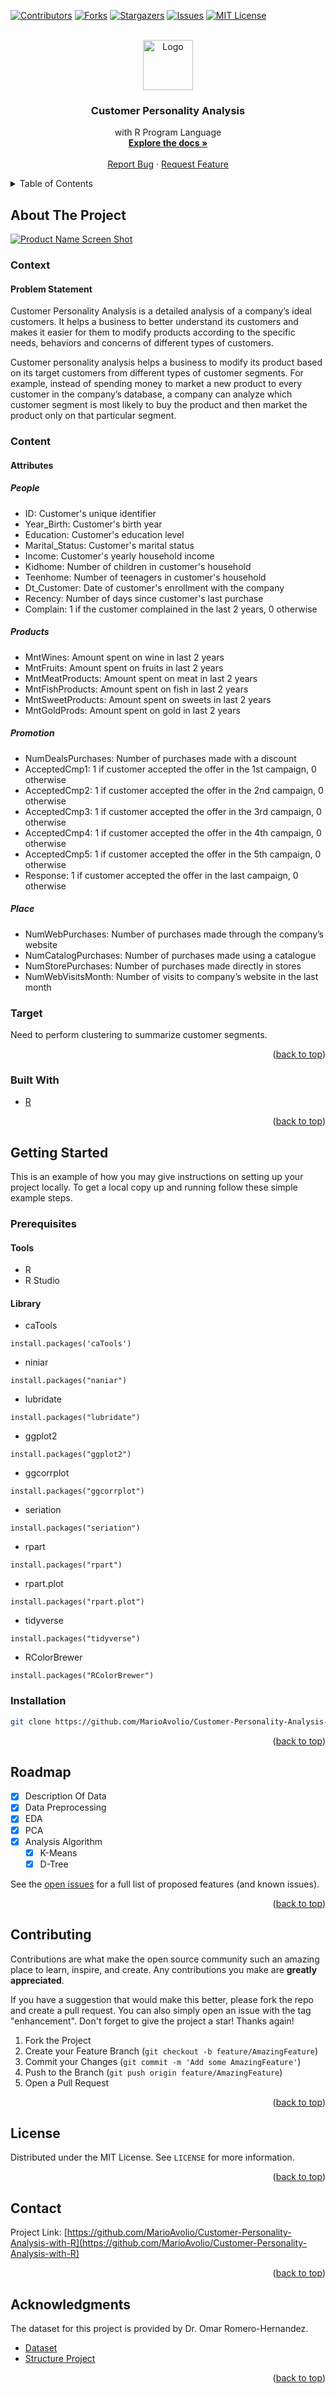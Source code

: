 <div id="top"></div>
<div id="top"></div>
<!--
*** Thanks for checking out the Best-README-Template. If you have a suggestion
*** that would make this better, please fork the repo and create a pull request
*** or simply open an issue with the tag "enhancement".
*** Don't forget to give the project a star!
*** Thanks again! Now go create something AMAZING! :D
-->



<!-- PROJECT SHIELDS -->
<!--
*** I'm using markdown "reference style" links for readability.
*** Reference links are enclosed in brackets [ ] instead of parentheses ( ).
*** See the bottom of this document for the declaration of the reference variables
*** for contributors-url, forks-url, etc. This is an optional, concise syntax you may use.
*** https://www.markdownguide.org/basic-syntax/#reference-style-links
-->
[![Contributors][contributors-shield]][contributors-url]
[![Forks][forks-shield]][forks-url]
[![Stargazers][stars-shield]][stars-url]
[![Issues][issues-shield]][issues-url]
[![MIT License][license-shield]][license-url]



<!-- PROJECT LOGO -->
<br />
<div align="center">
  <a href="https://github.com/MarioAvolio/Customer-Personality-Analysis-with-R">
    <img src="Other/images/logo.png" alt="Logo" width="80" height="80">
  </a>

<h3 align="center">Customer Personality Analysis</h3>

  <p align="center">
    with R Program Language
    <br />
    <a href="https://github.com/MarioAvolio/Customer-Personality-Analysis-with-R/blob/main/DOC/Report/Relazione___Customer_Personality_Analysis_.pdf"><strong>Explore the docs »</strong></a>
    <br />
    <br />
    <a href="https://github.com/MarioAvolio/Customer-Personality-Analysis-with-R/issues">Report Bug</a>
    ·
    <a href="https://github.com/MarioAvolio/Customer-Personality-Analysis-with-R/issues">Request Feature</a>
  </p>
</div>



<!-- TABLE OF CONTENTS -->
<details>
  <summary>Table of Contents</summary>
  <ol>
    <li>
      <a href="#about-the-project">About The Project</a>
      <ul>
        <li><a href="#built-with">Built With</a></li>
      </ul>
    </li>
    <li>
      <a href="#getting-started">Getting Started</a>
      <ul>
        <li><a href="#prerequisites">Prerequisites</a></li>
        <li><a href="#installation">Installation</a></li>
      </ul>
    </li>
    <li><a href="#roadmap">Roadmap</a></li>
    <li><a href="#contributing">Contributing</a></li>
    <li><a href="#license">License</a></li>
    <li><a href="#contact">Contact</a></li>
    <li><a href="#acknowledgments">Acknowledgments</a></li>
  </ol>
</details>



<!-- ABOUT THE PROJECT -->
## About The Project

[![Product Name Screen Shot][product-screenshot]](https://www.kaggle.com/imakash3011/customer-personality-analysis)

### Context
#### Problem Statement
Customer Personality Analysis is a detailed analysis of a company’s ideal customers. It helps a business to better understand its customers and makes it easier for them to modify products according to the specific needs, behaviors and concerns of different types of customers.

Customer personality analysis helps a business to modify its product based on its target customers from different types of customer segments. For example, instead of spending money to market a new product to every customer in the company’s database, a company can analyze which customer segment is most likely to buy the product and then market the product only on that particular segment.
### Content
#### Attributes
##### People

- ID: Customer's unique identifier
- Year_Birth: Customer's birth year
- Education: Customer's education level
- Marital_Status: Customer's marital status
- Income: Customer's yearly household income
- Kidhome: Number of children in customer's household
- Teenhome: Number of teenagers in customer's household
- Dt_Customer: Date of customer's enrollment with the company
- Recency: Number of days since customer's last purchase
- Complain: 1 if the customer complained in the last 2 years, 0 otherwise

##### Products
- MntWines: Amount spent on wine in last 2 years
- MntFruits: Amount spent on fruits in last 2 years
- MntMeatProducts: Amount spent on meat in last 2 years
- MntFishProducts: Amount spent on fish in last 2 years
- MntSweetProducts: Amount spent on sweets in last 2 years
- MntGoldProds: Amount spent on gold in last 2 years

##### Promotion
- NumDealsPurchases: Number of purchases made with a discount
- AcceptedCmp1: 1 if customer accepted the offer in the 1st campaign, 0 otherwise
- AcceptedCmp2: 1 if customer accepted the offer in the 2nd campaign, 0 otherwise
- AcceptedCmp3: 1 if customer accepted the offer in the 3rd campaign, 0 otherwise
- AcceptedCmp4: 1 if customer accepted the offer in the 4th campaign, 0 otherwise
- AcceptedCmp5: 1 if customer accepted the offer in the 5th campaign, 0 otherwise
 - Response: 1 if customer accepted the offer in the last campaign, 0 otherwise
##### Place
- NumWebPurchases: Number of purchases made through the company’s website
- NumCatalogPurchases: Number of purchases made using a catalogue
- NumStorePurchases: Number of purchases made directly in stores
- NumWebVisitsMonth: Number of visits to company’s website in the last month

### Target
Need to perform clustering to summarize customer segments.



<p align="right">(<a href="#top">back to top</a>)</p>


### Built With

* [R](https://www.r-project.org/)
<p align="right">(<a href="#top">back to top</a>)</p>



<!-- GETTING STARTED -->
## Getting Started

This is an example of how you may give instructions on setting up your project locally.
To get a local copy up and running follow these simple example steps.

### Prerequisites
#### Tools
- R
- R Studio

#### Library
- caTools
```
install.packages('caTools')
```
- niniar
```
install.packages("naniar")
```
- lubridate
```
install.packages("lubridate")
```
- ggplot2
```
install.packages("ggplot2")
```
- ggcorrplot
```
install.packages("ggcorrplot")
```

- seriation
```
install.packages("seriation")
```

- rpart
```
install.packages("rpart")
```

- rpart.plot
```
install.packages("rpart.plot")
```


- tidyverse
```
install.packages("tidyverse")
```


- RColorBrewer
```
install.packages("RColorBrewer")
```


### Installation
```sh
git clone https://github.com/MarioAvolio/Customer-Personality-Analysis-with-R.git
```
<p align="right">(<a href="#top">back to top</a>)</p>



<!-- ROADMAP -->
## Roadmap

- [X] Description Of Data
- [X] Data Preprocessing
- [X] EDA
- [X] PCA 
- [X] Analysis Algorithm 
  - [X] K-Means
  - [X] D-Tree

See the [open issues](https://github.com/MarioAvolio/Customer-Personality-Analysis-with-R/issues) for a full list of proposed features (and known issues).

<p align="right">(<a href="#top">back to top</a>)</p>



<!-- CONTRIBUTING -->
## Contributing

Contributions are what make the open source community such an amazing place to learn, inspire, and create. Any contributions you make are **greatly appreciated**.

If you have a suggestion that would make this better, please fork the repo and create a pull request. You can also simply open an issue with the tag "enhancement".
Don't forget to give the project a star! Thanks again!

1. Fork the Project
2. Create your Feature Branch (`git checkout -b feature/AmazingFeature`)
3. Commit your Changes (`git commit -m 'Add some AmazingFeature'`)
4. Push to the Branch (`git push origin feature/AmazingFeature`)
5. Open a Pull Request

<p align="right">(<a href="#top">back to top</a>)</p>



<!-- LICENSE -->
## License

Distributed under the MIT License. See `LICENSE` for more information.

<p align="right">(<a href="#top">back to top</a>)</p>



<!-- CONTACT -->
## Contact

Project Link: [https://github.com/MarioAvolio/Customer-Personality-Analysis-with-R](https://github.com/MarioAvolio/Customer-Personality-Analysis-with-R)

<p align="right">(<a href="#top">back to top</a>)</p>



<!-- ACKNOWLEDGMENTS -->
## Acknowledgments
The dataset for this project is provided by Dr. Omar Romero-Hernandez. 
* [Dataset](https://www.kaggle.com/imakash3011/customer-personality-analysis)
* [Structure Project](https://martinctc.github.io/blog/rstudio-projects-and-working-directories-a-beginner%27s-guide/)

<p align="right">(<a href="#top">back to top</a>)</p>



<!-- MARKDOWN LINKS & IMAGES -->
<!-- https://www.markdownguide.org/basic-syntax/#reference-style-links -->
[contributors-shield]: https://img.shields.io/github/contributors/MarioAvolio/Customer-Personality-Analysis-with-R.svg?style=for-the-badge
[contributors-url]: https://github.com/MarioAvolio/Customer-Personality-Analysis-with-R/graphs/contributors
[forks-shield]: https://img.shields.io/github/forks/MarioAvolio/Customer-Personality-Analysis-with-R.svg?style=for-the-badge
[forks-url]: https://github.com/MarioAvolio/Customer-Personality-Analysis-with-R/network/members
[stars-shield]: https://img.shields.io/github/stars/MarioAvolio/Customer-Personality-Analysis-with-R.svg?style=for-the-badge
[stars-url]: https://github.com/MarioAvolio/Customer-Personality-Analysis-with-R/stargazers
[issues-shield]: https://img.shields.io/github/issues/MarioAvolio/Customer-Personality-Analysis-with-R.svg?style=for-the-badge
[issues-url]: https://github.com/MarioAvolio/Customer-Personality-Analysis-with-R/issues
[license-shield]: https://img.shields.io/github/license/MarioAvolio/Customer-Personality-Analysis-with-R.svg?style=for-the-badge
[license-url]: https://github.com/MarioAvolio/Customer-Personality-Analysis-with-R/blob/master/LICENSE
[product-screenshot]: Other/images/screenshot.png
